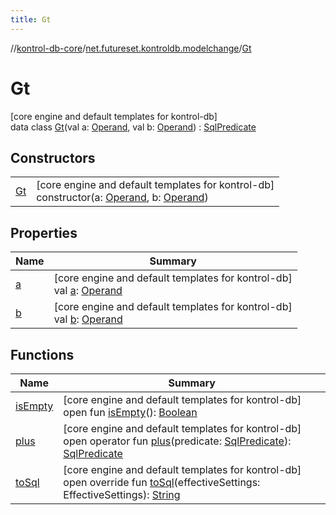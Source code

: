 ```yaml
---
title: Gt
---
```

//[kontrol-db-core](../../../index.html)/[net.futureset.kontroldb.modelchange](../index.html)/[Gt](index.html)



# Gt



[core engine and default templates for kontrol-db]\
data class [Gt](index.html)(val a: [Operand](../-operand/index.html), val b: [Operand](../-operand/index.html)) : [SqlPredicate](../-sql-predicate/index.html)



## Constructors


| | |
|---|---|
| [Gt](-gt.html) | [core engine and default templates for kontrol-db]<br>constructor(a: [Operand](../-operand/index.html), b: [Operand](../-operand/index.html)) |


## Properties


| Name | Summary |
|---|---|
| [a](a.html) | [core engine and default templates for kontrol-db]<br>val [a](a.html): [Operand](../-operand/index.html) |
| [b](b.html) | [core engine and default templates for kontrol-db]<br>val [b](b.html): [Operand](../-operand/index.html) |


## Functions


| Name | Summary |
|---|---|
| [isEmpty](../-sql-predicate/is-empty.html) | [core engine and default templates for kontrol-db]<br>open fun [isEmpty](../-sql-predicate/is-empty.html)(): [Boolean](https://kotlinlang.org/api/latest/jvm/stdlib/kotlin/-boolean/index.html) |
| [plus](../-sql-predicate/plus.html) | [core engine and default templates for kontrol-db]<br>open operator fun [plus](../-sql-predicate/plus.html)(predicate: [SqlPredicate](../-sql-predicate/index.html)): [SqlPredicate](../-sql-predicate/index.html) |
| [toSql](to-sql.html) | [core engine and default templates for kontrol-db]<br>open override fun [toSql](to-sql.html)(effectiveSettings: EffectiveSettings): [String](https://kotlinlang.org/api/latest/jvm/stdlib/kotlin/-string/index.html) |

